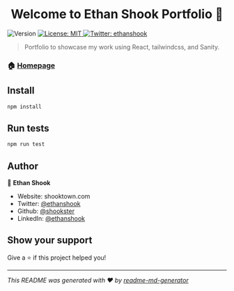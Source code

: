 <h1 align="center">Welcome to Ethan Shook Portfolio 👋</h1>
<p>
  <img alt="Version" src="https://img.shields.io/badge/version-0.1.0-blue.svg?cacheSeconds=2592000" />
  <a href="#" target="_blank">
    <img alt="License: MIT" src="https://img.shields.io/badge/License-MIT-yellow.svg" />
  </a>
  <a href="https://twitter.com/ethanshook" target="_blank">
    <img alt="Twitter: ethanshook" src="https://img.shields.io/twitter/follow/ethanshook.svg?style=social" />
  </a>
</p>

> Portfolio to showcase my work using React, tailwindcss, and Sanity.

### 🏠 [Homepage](shooktown.com)

## Install

```sh
npm install
```

## Run tests

```sh
npm run test
```

## Author

👤 **Ethan Shook**

* Website: shooktown.com
* Twitter: [@ethanshook](https://twitter.com/ethanshook)
* Github: [@shookster](https://github.com/shookster)
* LinkedIn: [@ethanshook](https://linkedin.com/in/ethanshook)

## Show your support

Give a ⭐️ if this project helped you!

***
_This README was generated with ❤️ by [readme-md-generator](https://github.com/kefranabg/readme-md-generator)_